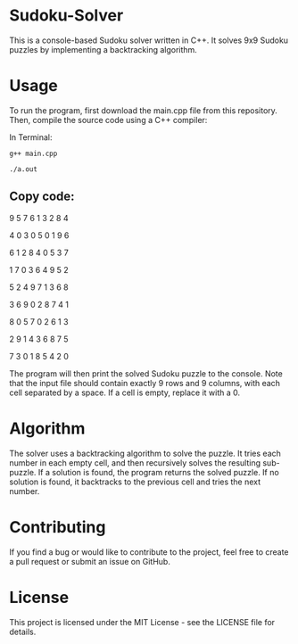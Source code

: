# Sudoku-Solver
This is a console-based Sudoku solver written in C++. It solves 9x9 Sudoku puzzles by implementing a backtracking algorithm.

# Usage
To run the program, first download the main.cpp file from this repository. Then, compile the source code using a C++ compiler:

In Terminal:

```g++ main.cpp```

```./a.out```


Copy code:
---------

9 5 7 6 1 3 2 8 4

4 0 3 0 5 0 1 9 6

6 1 2 8 4 0 5 3 7

1 7 0 3 6 4 9 5 2

5 2 4 9 7 1 3 6 8

3 6 9 0 2 8 7 4 1

8 0 5 7 0 2 6 1 3

2 9 1 4 3 6 8 7 5

7 3 0 1 8 5 4 2 0

The program will then print the solved Sudoku puzzle to the console. Note that the input file should contain exactly 9 rows and 9 columns, with each cell separated by a space. If a cell is empty, replace it with a 0.

# Algorithm
The solver uses a backtracking algorithm to solve the puzzle. It tries each number in each empty cell, and then recursively solves the resulting sub-puzzle. If a solution is found, the program returns the solved puzzle. If no solution is found, it backtracks to the previous cell and tries the next number.

# Contributing
If you find a bug or would like to contribute to the project, feel free to create a pull request or submit an issue on GitHub.

# License
This project is licensed under the MIT License - see the LICENSE file for details.

